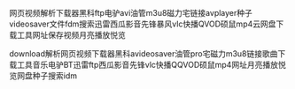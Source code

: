 网页视频解析下载器黑科ftp电驴avi油管m3u8磁力宅链接avplayer种子videosaver文件fdm搜索迅雷西瓜影音先锋暴风vlc快播QVOD硕鼠mp4云网盘下载工具网址保存视频月亮播放悦览


download解析网页视频下载器黑科avideosaver油管pro宅磁力m3u8链接歌曲下载工具音乐电驴BT迅雷ftp西瓜影音先锋vlc快播QQVOD硕鼠mp4网址月亮播放悦览网盘种子搜索idm
